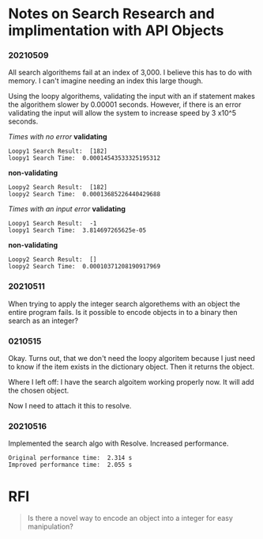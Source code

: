 # Notes on Search Research and implimentation with API Objects

### 20210509
All search algorithems fail at an index of 3,000. I believe this has to do with memory. I can't imagine needing an index this large though.

Using the loopy algorithems, validating the input with an if statement  makes the algorithem slower by 0.00001 seconds.
However, if there is an error validating the input will allow the system to increase speed by 3 x10^5 seconds.

*Times with no error*
**validating**
```
Loopy1 Search Result:  [182]
loopy1 Search Time:  0.00014543533325195312
```

**non-validating**
```
Loopy2 Search Result:  [182]
loopy2 Search Time:  0.00013685226440429688
```

*Times with an input error*
**validating**
```
Loopy1 Search Result:  -1
loopy1 Search Time:  3.814697265625e-05
```
**non-validating**
```
Loopy2 Search Result:  []
loopy2 Search Time:  0.00010371208190917969
```

### 20210511
When trying to apply the integer search algorethems with an object the entire program fails.
Is it possible to encode objects in to a binary then search as an integer?

### 0210515
Okay. Turns out, that we don't need the loopy algoritem because I just need to know if the item exists in the dictionary object.
Then it returns the object.


Where I left off:
I have the search algoitem working properly now.
It will add the chosen object.

Now I need to attach it this to resolve.

### 20210516
Implemented the search algo with Resolve. Increased performance.
```
Original performance time:  2.314 s
Improved performance time:  2.055 s
```

# RFI
> Is there a novel way to encode an object into a integer for easy manipulation?